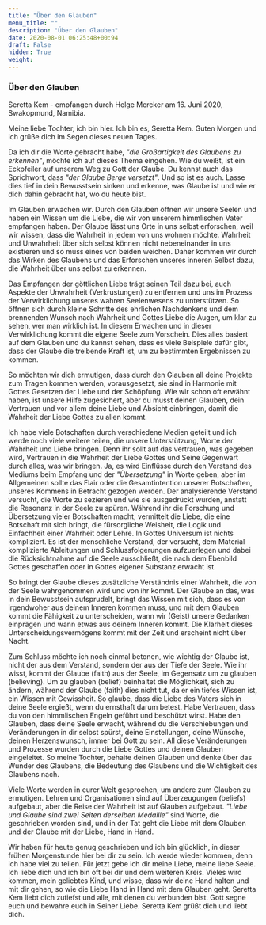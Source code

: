 ```yaml
---
title: "Über den Glauben"
menu_title: ""
description: "Über den Glauben"
date: 2020-08-01 06:25:48+00:94
draft: False
hidden: True
weight:
---
```

### Über den Glauben

Seretta Kem - empfangen durch Helge Mercker am 16. Juni 2020, Swakopmund, Namibia.

Meine liebe Tochter, ich bin hier. Ich bin es, Seretta Kem. Guten Morgen und ich grüße dich im Segen dieses neuen Tages.

Da ich dir die Worte gebracht habe, *"die Großartigkeit des Glaubens zu erkennen"*, möchte ich auf dieses Thema eingehen. Wie du weißt, ist ein Eckpfeiler auf unserem Weg zu Gott der Glaube. Du kennst auch das Sprichwort, dass *"der Glaube Berge versetzt"*. Und so ist es auch. Lasse dies tief in dein Bewusstsein sinken und erkenne, was Glaube ist und wie er dich dahin gebracht hat, wo du heute bist.

Im Glauben erwachen wir. Durch den Glauben öffnen wir unsere Seelen und haben ein Wissen um die Liebe, die wir von unserem himmlischen Vater empfangen haben. Der Glaube lässt uns Orte in uns selbst erforschen, weil wir wissen, dass die Wahrheit in jedem von uns wohnen möchte. Wahrheit und Unwahrheit über sich selbst können nicht nebeneinander in uns existieren und so muss eines von beiden weichen. Daher kommen wir durch das Wirken des Glaubens und das Erforschen unseres inneren Selbst dazu, die Wahrheit über uns selbst zu erkennen.

Das Empfangen der göttlichen Liebe trägt seinen Teil dazu bei, auch Aspekte der Unwahrheit (Verkrustungen) zu entfernen und uns im Prozess der Verwirklichung unseres wahren Seelenwesens zu unterstützen. So öffnen sich durch kleine Schritte des ehrlichen Nachdenkens und dem brennenden Wunsch nach Wahrheit und Gottes Liebe die Augen, um klar zu sehen, wer man wirklich ist. In diesem Erwachen und in dieser Verwirklichung kommt die eigene Seele zum Vorschein. Dies alles basiert auf dem Glauben und du kannst sehen, dass es viele Beispiele dafür gibt, dass der Glaube die treibende Kraft ist, um zu bestimmten Ergebnissen zu kommen.

So möchten wir dich ermutigen, dass durch den Glauben all deine Projekte zum Tragen kommen werden, vorausgesetzt, sie sind in Harmonie mit Gottes Gesetzen der Liebe und der Schöpfung. Wie wir schon oft erwähnt haben, ist unsere Hilfe zugesichert, aber du musst deinen Glauben, dein Vertrauen und vor allem deine Liebe und Absicht einbringen, damit die Wahrheit der Liebe Gottes zu allen kommt.

Ich habe viele Botschaften durch verschiedene Medien geteilt und ich werde noch viele weitere teilen, die unsere Unterstützung, Worte der Wahrheit und Liebe bringen. Denn ihr sollt auf das vertrauen, was gegeben wird, Vertrauen in die Wahrheit der Liebe Gottes und Seine Gegenwart durch alles, was wir bringen. Ja, es wird Einflüsse durch den Verstand des Mediums beim Empfang und der *"Übersetzung"* in Worte geben, aber im Allgemeinen sollte das Flair oder die Gesamtintention unserer Botschaften, unseres Kommens in Betracht gezogen werden. Der analysierende Verstand versucht, die Worte zu sezieren und wie sie ausgedrückt wurden, anstatt die Resonanz in der Seele zu spüren. Während ihr die Forschung und Übersetzung vieler Botschaften macht, vermittelt die Liebe, die eine Botschaft mit sich bringt, die fürsorgliche Weisheit, die Logik und Einfachheit einer Wahrheit oder Lehre. In Gottes Universum ist nichts kompliziert. Es ist der menschliche Verstand, der versucht, dem Material komplizierte Ableitungen und Schlussfolgerungen aufzuerlegen und dabei die Rücksichtnahme auf die Seele ausschließt, die nach dem Ebenbild Gottes geschaffen oder in Gottes eigener Substanz erwacht ist.

So bringt der Glaube dieses zusätzliche Verständnis einer Wahrheit, die von der Seele wahrgenommen wird und von ihr kommt. Der Glaube an das, was in dein Bewusstsein aufsprudelt, bringt das Wissen mit sich, dass es von irgendwoher aus deinem Inneren kommen muss, und mit dem Glauben kommt die Fähigkeit zu unterscheiden, wann wir (Geist) unsere Gedanken einprägen und wann etwas aus deinem Inneren kommt. Die Klarheit dieses Unterscheidungsvermögens kommt mit der Zeit und erscheint nicht über Nacht.

Zum Schluss möchte ich noch einmal betonen, wie wichtig der Glaube ist, nicht der aus dem Verstand, sondern der aus der Tiefe der Seele. Wie ihr wisst, kommt der Glaube (faith) aus der Seele, im Gegensatz um zu glauben (believing). Um zu glauben (belief) beinhaltet die Möglichkeit, sich zu ändern, während der Glaube (faith) dies nicht tut, da er ein tiefes Wissen ist, ein Wissen mit Gewissheit. So glaube, dass die Liebe des Vaters sich in deine Seele ergießt, wenn du ernsthaft darum betest. Habe Vertrauen, dass du von den himmlischen Engeln geführt und beschützt wirst. Habe den Glauben, dass deine Seele erwacht, während du die Verschiebungen und Veränderungen in dir selbst spürst, deine Einstellungen, deine Wünsche, deinen Herzenswunsch, immer bei Gott zu sein. All diese Veränderungen und Prozesse wurden durch die Liebe Gottes und deinen Glauben eingeleitet. So meine Tochter, behalte deinen Glauben und denke über das Wunder des Glaubens, die Bedeutung des Glaubens und die Wichtigkeit des Glaubens nach.

Viele Worte werden in eurer Welt gesprochen, um andere zum Glauben zu ermutigen. Lehren und Organisationen sind auf Überzeugungen (beliefs) aufgebaut, aber die Reise der Wahrheit ist auf Glauben aufgebaut. *"Liebe und Glaube sind zwei Seiten derselben Medaille"* sind Worte, die geschrieben worden sind, und in der Tat geht die Liebe mit dem Glauben und der Glaube mit der Liebe, Hand in Hand.

Wir haben für heute genug geschrieben und ich bin glücklich, in dieser frühen Morgenstunde hier bei dir zu sein. Ich werde wieder kommen, denn ich habe viel zu teilen. Für jetzt gebe ich dir meine Liebe, meine liebe Seele. Ich liebe dich und ich bin oft bei dir und dem weiteren Kreis. Vieles wird kommen, mein geliebtes Kind, und wisse, dass wir deine Hand halten und mit dir gehen, so wie die Liebe Hand in Hand mit dem Glauben geht. Seretta Kem liebt dich zutiefst und alle, mit denen du verbunden bist. Gott segne euch und bewahre euch in Seiner Liebe. Seretta Kem grüßt dich und liebt dich.
